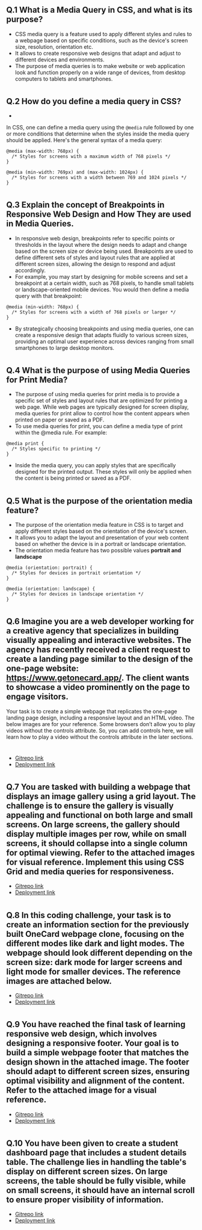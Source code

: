 #
## Q.1 What is a Media Query in CSS, and what is its purpose?
*  CSS media query is a feature used to apply different styles and rules to a webpage based on specific conditions, such as the device's screen size, resolution, orientation etc.
* It allows to create responsive web designs that adapt and adjust to different devices and environments.
* The purpose of media queries is to make  website or web application look and function properly on a wide range of devices, from desktop computers to tablets and smartphones. 

#
## Q.2 How do you define a media query in CSS?
* 
In CSS, one can define a media query using the `@media` rule followed by one or more conditions that determine when the styles inside the media query should be applied. Here's the general syntax of a media query:
```
@media (max-width: 768px) {
  /* Styles for screens with a maximum width of 768 pixels */
}

@media (min-width: 769px) and (max-width: 1024px) {
  /* Styles for screens with a width between 769 and 1024 pixels */
}

```
#
## Q.3 Explain the concept of Breakpoints in Responsive Web Design and How They are used in Media Queries.
* In responsive web design, breakpoints refer to specific points or thresholds in the layout where the design needs to adapt and change based on the screen size or device being used. Breakpoints are used to define different sets of styles and layout rules that are applied at different screen sizes, allowing the design to respond and adjust accordingly.
* For example, you may start by designing for mobile screens and set a breakpoint at a certain width, such as 768 pixels, to handle small tablets or landscape-oriented mobile devices. You would then define a media query with that breakpoint:
```
@media (min-width: 768px) {
  /* Styles for screens with a width of 768 pixels or larger */
}

```
* By strategically choosing breakpoints and using media queries, one can create a responsive design that adapts fluidly to various screen sizes, providing an optimal user experience across devices ranging from small smartphones to large desktop monitors.

#
## Q.4 What is the purpose of using Media Queries for Print Media?

* The purpose of using media queries for print media is to provide a specific set of styles and layout rules that are optimized for printing a web page. While web pages are typically designed for screen display, media queries for print allow  to control how the content appears when printed on paper or saved as a PDF.
* To use media queries for print, you can define a media type of print within the @media rule. For example:
```
@media print {
  /* Styles specific to printing */
}
```
* Inside the media query, you can apply styles that are specifically designed for the printed output. These styles will only be applied when the content is being printed or saved as a PDF.

#
## Q.5 What is the purpose of the orientation media feature?
* The purpose of the orientation media feature in CSS is to target and apply different styles based on the orientation of the device's screen. 
* It allows you to adapt the layout and presentation of your web content based on whether the device is in a portrait or landscape orientation.
*  The orientation media feature has two possible values **portrait and landscape**
```
@media (orientation: portrait) {
  /* Styles for devices in portrait orientation */
}

@media (orientation: landscape) {
  /* Styles for devices in landscape orientation */
}
```
#
##  **Q.6** Imagine you are a web developer working for a creative agency that specializes in building visually appealing and interactive websites. The agency has recently received a client request to create a landing page similar to the design of the one-page website: https://www.getonecard.app/. The client wants to showcase a video prominently on the page to engage visitors.

Your task is to create a simple webpage that replicates the one-page landing page design, including a responsive layout and an HTML video. The below images are for your reference. Some browsers don’t allow you to play videos without the controls attribute. So, you can add controls here, we will learn how to play a video without the controls attribute in the later sections.

#
##

* [Gitrepo link](https://github.com/GopalkrishaRao/Placement_Assignment_Gopalkrishna_H_R/tree/main/WebDevelopmentAssignmets/Assignment3/Q6_onecardLandingPage)
* [Deployment link](https://onecardnavpage.netlify.app/)

#
## Q.7 You are tasked with building a webpage that displays an image gallery using a grid layout. The challenge is to ensure the gallery is visually appealing and functional on both large and small screens. On large screens, the gallery should display multiple images per row, while on small screens, it should collapse into a single column for optimal viewing. Refer to the attached images for visual reference. Implement this using CSS Grid and media queries for responsiveness.

* [Gitrepo link](https://github.com/GopalkrishaRao/Placement_Assignment_Gopalkrishna_H_R/tree/main/WebDevelopmentAssignmets/Assignment3/Q7_Gridlyout)
* [Deployment link](https://assignme3q7gridlayout.netlify.app/)

#
## Q.8 In this coding challenge, your task is to create an information section for the previously built OneCard webpage clone, focusing on the different modes like dark and light modes. The webpage should look different depending on the screen size: dark mode for larger screens and light mode for smaller devices. The reference images are attached below.

* [Gitrepo link](https://github.com/GopalkrishaRao/Placement_Assignment_Gopalkrishna_H_R/tree/main/WebDevelopmentAssignmets/Assignment3/Q8_darkandLightmode)
* [Deployment link](https://assignment3q8darkmode.netlify.app/)

#
## Q.9 You have reached the final task of learning responsive web design, which involves designing a responsive footer. Your goal is to build a simple webpage footer that matches the design shown in the attached image. The footer should adapt to different screen sizes, ensuring optimal visibility and alignment of the content. Refer to the attached image for a visual reference.

* [Gitrepo link](https://github.com/GopalkrishaRao/Placement_Assignment_Gopalkrishna_H_R/tree/main/WebDevelopmentAssignmets/Assignment3/Q9_ResponsiveFooter)
* [Deployment link](https://a3q9responsivefooter.netlify.app/)

#
## Q.10 You have been given to create a student dashboard page that includes a student details table. The challenge lies in handling the table's display on different screen sizes. On large screens, the table should be fully visible, while on small screens, it should have an internal scroll to ensure proper visibility of information.

* [Gitrepo link](https://github.com/GopalkrishaRao/Placement_Assignment_Gopalkrishna_H_R/tree/main/WebDevelopmentAssignmets/Assignment3/Q10_ResponsiveTable)
* [Deployment link](https://a3q10table.netlify.app/)